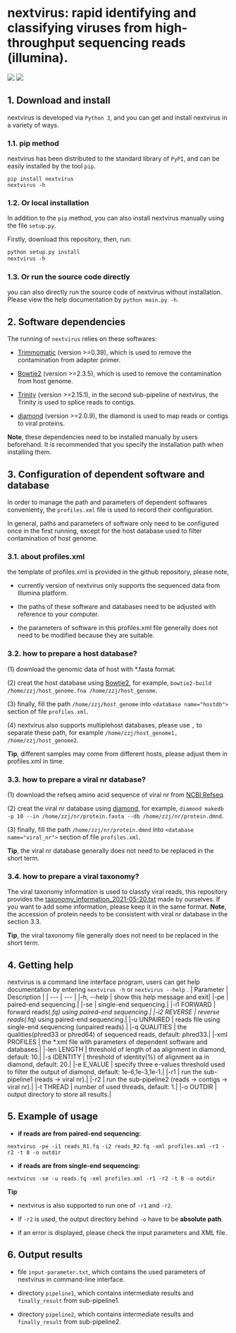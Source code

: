 # nextvirus: rapid identifying and classifying viruses from high-throughput sequencing reads (illumina).

![](https://img.shields.io/badge/System-Linux-green.svg)
![](https://img.shields.io/pypi/wheel/virusrecom)


## 1. Download and install

nextvirus is developed via ```Python 3```, and you can get and install nextvirus in a variety of ways.

### 1.1. pip method

nextvirus has been distributed to the standard library of ```PyPI```, and can be easily installed by the tool ```pip```.

```
pip install nextvirus
nextvirus -h
```

### 1.2. Or local installation

In addition to the  ```pip``` method, you can also install nextvirus manually using the file ```setup.py```. 

Firstly, download this repository, then, run:
```xml
python setup.py install
nextvirus -h
```

### 1.3. Or run the source code directly

you can also directly run the source code of nextvirus without installation. Please view the help documentation by ```python main.py -h```.


## 2. Software dependencies

The running of ```nextvirus``` relies on these softwares:

+  [Trimmomatic](http://www.usadellab.org/cms/?page=trimmomatic) (version >=0.39), which is used to remove the contamination from adapter primer.

+  [Bowtie2](http://bowtie-bio.sourceforge.net/bowtie2/index.shtml) (version >=2.3.5), which is used to remove the contamination from host genome.

+  [Trinity](https://github.com/trinityrnaseq/trinityrnaseq) (version >=2.15.1), in the second sub-pipeline of nextvirus, the Trinity is used to splice reads to contigs.

+  [diamond](https://github.com/bbuchfink/diamond) (version >=2.0.9), the diamond is used to map reads or contigs to viral proteins.

<b>Note</b>, these dependencies need to be installed manually by users beforehand. It is recommended that you specify the installation path when installing them.


## 3. Configuration of dependent software and database
In order to manage the path and parameters of dependent softwares convenienty, the ```profiles.xml``` file is used to record their configuration. 

In general, paths and parameters of software only need to be configured once in the first running, except for the host database used to filter contamination of host genome.

### 3.1. about profiles.xml
the template of profiles.xml is provided in the github repository, please note,

+ currently version of nextvirus only supports the sequenced data from Illumina platform.
  
+ the paths of these software and databases need to be adjusted with reference to your computer. 
  
+ the parameters of software in this profiles.xml file generally does not need to be modified because they are suitable.


### 3.2. how to prepare a host database?
(1) download the genomic data of host with *.fasta format.

(2) creat the host database using [Bowtie2](http://bowtie-bio.sourceforge.net/bowtie2/index.shtml), for example,
 ```bowtie2-build /home/zzj/host_genome.fna /home/zzj/host_genome```.

(3) finally, fill the path ```/home/zzj/host_genome```  into ```<database name="hostdb">``` section of file ```profiles.xml```. 

(4) nextvirus also supports multiplehost databases, please use ```,``` to separate these path, for example ```/home/zzj/host_genome1, /home/zzj/host_genome2```.

<b>Tip</b>, different samples may come from different hosts, please adjust them in profiles.xml in time.

### 3.3. how to prepare a viral nr database?
(1) download the refseq amino acid sequence of viral nr from [NCBI Refseq](https://ftp.ncbi.nlm.nih.gov/refseq/release/viral/).

(2) creat the viral nr database using [diamond](https://github.com/bbuchfink/diamond), for example, 
```diamond makedb -p 10 --in /home/zzj/nr/protein.fasta --db /home/zzj/nr/protein.dmnd```. 

(3) finally, fill the path ```/home/zzj/nr/protein.dmnd```  into ```<database name="viral_nr">``` section of file ```profiles.xml```. 


<b>Tip</b>, the viral nr database generally does not need to be replaced in the short term.

### 3.4. how to prepare a viral taxonomy?
The viral taxonomy information is used to classfy viral reads, this repository provides the [taxonomy_information_2021-05-20.txt]() made by ourselves. If you want to add some information, please keep it in the same format. 
<b>Note</b>, the accession of protein needs to be consistent with viral nr database in the section 3.3.

<b>Tip</b>, the viral taxonomy file generally does not need to be replaced in the short term.


## 4. Getting help
nextvirus is a command line interface program, users can get help documentation by entering ```nextvirus -h```  or ```nextvirus --help``` .
| Parameter | Description |
| --- | --- |
|-h, --help | show this help message and exit|
|-pe | paired-end sequencing.|
|-se | single-end sequencing.|
|-i1 FORWARD | forward reads(*.fq) using paired-end sequencing.|
|-i2 REVERSE | reverse reads(*.fq) using paired-end sequencing.|
|-u UNPAIRED | reads file using single-end sequencing (unpaired reads).|
|-q QUALITIES | the qualities(phred33 or phred64) of sequenced reads, default: phred33.|
|-xml PROFILES | the *.xml file with parameters of dependent software and databases.|
|-len LENGTH | threshold of length of aa alignment in diamond, default: 10.|
|-s IDENTITY | threshold of identity(%) of alignment aa in diamond, default: 20.|
|-e E_VALUE | specify three e-values threshold used to filter the output of diamond, default: 1e-6,1e-3,1e-1.|
|-r1 | run the sub-pipeline1 (reads → viral nr).|
|-r2 | run the sub-pipeline2 (reads → contigs → viral nr).|
|-t THREAD | number of used threads, default: 1.|
|-o OUTDIR | output directory to store all results.|


## 5. Example of usage


+ <b>if reads are from paired-end sequencing:</b>
  
```
nextvirus -pe -i1 reads_R1.fq -i2 reads_R2.fq -xml profiles.xml -r1 -r2 -t 8 -o outdir
```

+ <b>if reads are from single-end sequencing:</b>
 
 ```
nextvirus -se -u reads.fq -xml profiles.xml -r1 -r2 -t 8 -o outdir
```

<b> Tip </b>
+ nextvirus is also supported to run one of ```-r1``` and ```-r2```.

+ if ```-r2``` is used, the output directory behind ```-o``` have to be <b>absolute path</b>.

+ if an error is displayed, please check the input parameters and XML file.


## 6. Output results
+ file ```input-parameter.txt```, which contains the used parameters of nextvirus in command-line interface.
+ directory ```pipeline1```, which contains intermediate results and ```finally_result``` from sub-pipeline1.
  


  
+ directory ```pipeline2```, which contains intermediate results and ```finally_result``` from sub-pipeline2.




